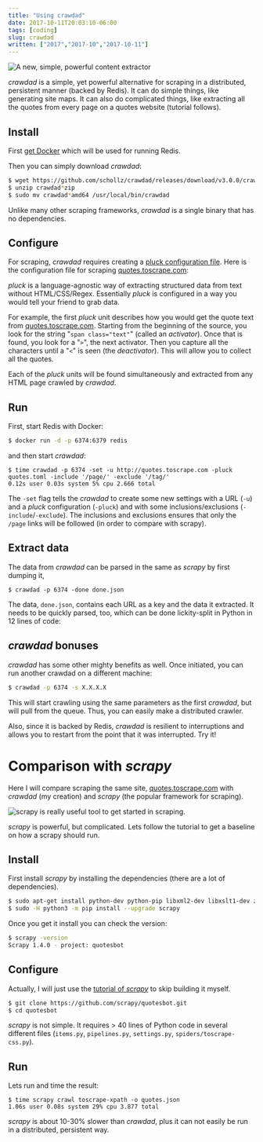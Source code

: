 ```yaml
---
title: "Using crawdad"
date: 2017-10-11T20:03:10-06:00
tags: [coding]
slug: crawdad
written: ["2017","2017-10","2017-10-11"]
---
```




![A new, simple, powerful content extractor](https://user-images.githubusercontent.com/6550035/31456157-58663efe-ae76-11e7-8e53-6a2a5b7a196c.png)

*crawdad* is a simple, yet powerful alternative for scraping in a distributed, persistent manner (backed by Redis). It can  do simple things, like generating site maps. It can also do complicated things, like extracting all the quotes from every page on a quotes website (tutorial follows).

## Install

First [get Docker](https://www.docker.com/community-edition) which will be used for running Redis. 

Then you can simply download *crawdad*:

```sh
$ wget https://github.com/schollz/crawdad/releases/download/v3.0.0/crawdad_3.0.0_linux_amd64.zip
$ unzip crawdad*zip
$ sudo mv crawdad*amd64 /usr/local/bin/crawdad
```

Unlike many other scraping frameworks, *crawdad* is a single binary that has no dependencies.

## Configure

For scraping, *crawdad* requires creating a [pluck configuration file](https://github.com/schollz/pluck#use-config-file). Here is the configuration file for scraping [quotes.toscrape.com](http://quotes.toscrape.com):

<script src="https://gist.github.com/schollz/02205b5c1a3c5ade132e17ce61ce1213.js"></script>

*pluck* is a language-agnostic way of extracting structured data from text without HTML/CSS/Regex. Essentially *pluck* is configured in a way you would tell your friend to grab data.

For example, the first *pluck* unit describes how you would get the quote text from [quotes.toscrape.com](http://quotes.toscrape.com). Starting from the beginning of the source, you look for the string "`span class="text"`" (called an *activator*). Once that is found, you look for a "`>`", the next activator. Then you capture all the characters until a "`<`" is seen (the *deactivator*). This will allow you to collect all the quotes.

Each of the *pluck* units will be found simultaneously and extracted from any HTML page crawled by *crawdad*.

## Run

First, start Redis with Docker:

```sh
$ docker run -d -p 6374:6379 redis
```

and then start *crawdad*:

```
$ time crawdad -p 6374 -set -u http://quotes.toscrape.com -pluck quotes.toml -include '/page/' -exclude '/tag/'
0.12s user 0.03s system 5% cpu 2.666 total
```

The `-set` flag tells the *crawdad* to create some new settings with a URL (`-u`) and a *pluck* configuration (`-pluck`) and with some inclusions/exclusions (`-include`/`-exclude`). The inclusions and exclusions ensures that only the `/page` links will be followed (in order to compare with scrapy).


## Extract data

The data from *crawdad* can be parsed in the same as *scrapy* by first dumping it,

```
$ crawdad -p 6374 -done done.json
```


The data, `done.json`, contains each URL as a key and the data it extracted. It needs to be quickly parsed, too, which can be done lickity-split in Python in 12 lines of code:

<script src="https://gist.github.com/schollz/f27547bb4716fc14fd574e9bbdad57a1.js"></script>

## *crawdad* bonuses

*crawdad* has some other mighty benefits as well. Once initiated, you can run another crawdad on a different machine:

```sh
$ crawdad -p 6374 -s X.X.X.X
```

This will start crawling using the same parameters as the first *crawdad*, but will pull from the queue. Thus, you can easily make a distributed crawler.

Also, since it is backed by Redis, *crawdad* is resilient to interruptions and allows you to restart from the point that it was interrupted. Try it!

# Comparison with *scrapy*

Here I will compare scraping the same site, [quotes.toscrape.com](http://quotes.toscrape.com/) with *crawdad* (my creation) and *scrapy* (the popular framework for scraping).

![scrapy is really useful tool to get started in scraping.](https://user-images.githubusercontent.com/6550035/31486741-b06865e4-aef5-11e7-8b0d-c5ed107b25b4.png)

*scrapy* is powerful, but complicated. Lets follow the tutorial to get a baseline on how a scrapy should run. 

## Install

First install *scrapy* by installing the dependencies (there are a lot of dependencies).

```sh
$ sudo apt-get install python-dev python-pip libxml2-dev libxslt1-dev zlib1g-dev libffi-dev libssl-dev
$ sudo -H python3 -m pip install --upgrade scrapy
```

Once you get it install you can check the version:

```sh
$ scrapy -version
Scrapy 1.4.0 - project: quotesbot
```

## Configure

Actually, I will just use the [tutorial of *scrapy*](https://github.com/scrapy/quotesbot) to skip building it myself.

```sh
$ git clone https://github.com/scrapy/quotesbot.git
$ cd quotesbot
```
*scrapy* is not simple. It requires > 40 lines of Python code in several different files (`items.py`, `pipelines.py`, `settings.py`, `spiders/toscrape-css.py`). 


## Run

Lets run and time the result:

```
$ time scrapy crawl toscrape-xpath -o quotes.json
1.06s user 0.08s system 29% cpu 3.877 total
```

*scrapy* is about 10-30% slower than *crawdad*, plus it can not easily be run in a distributed, persistent way.




